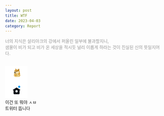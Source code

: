```yaml
---
layout: post
title: WTF
date: 2023-04-03
category: Report
---
```

<p style="color:#999;">너의 지식은 살리아크의 강에서 퍼올린 일부에 불과할지니, <br>
샘물이 비가 되고 비가 온 세상을 적시듯 널리 이롭게 하라는 것이 진실된 신의 뜻일지어다. <br> </p>
<br>

<img src="/assets/img/wtf.png" width="auto" height="auto" alt="트위터 래리가 시바도지로 바뀜">
<br>
이건 또 뭐야 ㅅㅂ <br>
트위터 뜹니다